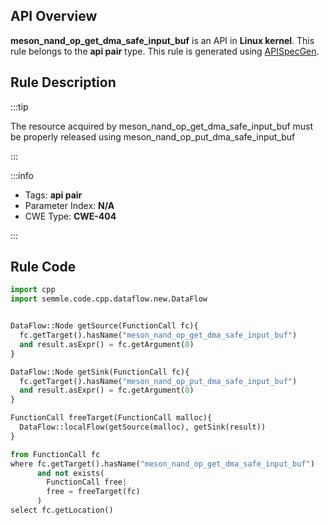 ---
---


## API Overview
**meson_nand_op_get_dma_safe_input_buf** is an API in **Linux kernel**. This rule belongs to the **api pair** type. This rule is generated using [APISpecGen](../../tools/APISpecGen).
## Rule Description

:::tip

The resource acquired by meson_nand_op_get_dma_safe_input_buf must be properly released using meson_nand_op_put_dma_safe_input_buf

:::

:::info

- Tags: **api pair**
- Parameter Index: **N/A**
- CWE Type: **CWE-404**

:::

## Rule Code
```python
import cpp
import semmle.code.cpp.dataflow.new.DataFlow


DataFlow::Node getSource(FunctionCall fc){
  fc.getTarget().hasName("meson_nand_op_get_dma_safe_input_buf")
  and result.asExpr() = fc.getArgument(0)
}

DataFlow::Node getSink(FunctionCall fc){
  fc.getTarget().hasName("meson_nand_op_put_dma_safe_input_buf")
  and result.asExpr() = fc.getArgument(0)
}

FunctionCall freeTarget(FunctionCall malloc){
  DataFlow::localFlow(getSource(malloc), getSink(result))
}

from FunctionCall fc
where fc.getTarget().hasName("meson_nand_op_get_dma_safe_input_buf")
      and not exists(
        FunctionCall free| 
        free = freeTarget(fc)
      )
select fc.getLocation()

    
```
